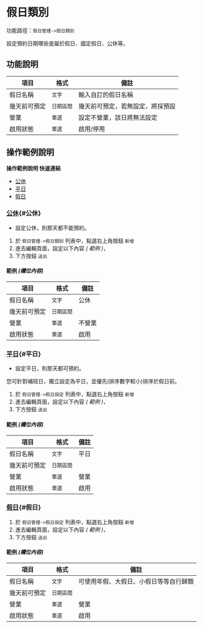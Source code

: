 #  假日類別

功能路徑：`假日管理->假日類別`

設定預約日期哪些是屬於假日、國定假日、公休等。

##  功能說明

| 項目  | 格式 | 備註 |
|---|---|---|
|假日名稱|`文字`|輸入自訂的假日名稱|
|幾天前可預定|`日期區間`|幾天前可預定，若無設定，將採預設|
|營業|`單選`|設定不營業，該日將無法設定|
|啟用狀態|`單選`|啟用/停用|



##  操作範例說明

**操作範例說明 快速連結**

* [公休](/guide/holiday-category#公休)
* [平日](/guide/holiday-category#平日)
* [假日](/guide/holiday-category#假日)

### [公休](/guide/holiday-category#公休){#公休}

* 設定公休，則那天都不能預約。

1. 於 `假日管理->假日類別` 列表中，點選右上角按鈕 `新增` 
2. 進去編輯頁面，設定以下內容 _( 範例 )_，
3. 下方按鈕 `送出`

#### 範例 _(欄位內容)_

| 項目  | 格式 | 備註 |
|---|---|---|
|假日名稱|`文字`|公休|
|幾天前可預定|`日期區間`||
|營業|`單選`|不營業|
|啟用狀態|`單選`|啟用|


### [平日](/guide/holiday-category#平日){#平日}

* 設定平日，則那天都可預約。

您可針對補班日，獨立設定為平日，並優先(排序數字較小)排序於假日前。

1. 於 `假日管理->假日設定` 列表中，點選右上角按鈕 `新增`
2. 進去編輯頁面，設定以下內容 _( 範例 )_，
3. 下方按鈕 `送出`

#### 範例 _(欄位內容)_

| 項目  | 格式 | 備註 |
|---|---|---|
|假日名稱|`文字`|平日|
|幾天前可預定|`日期區間`||
|營業|`單選`|營業|
|啟用狀態|`單選`|啟用|


### [假日](/guide/holiday-category#假日){#假日}


1. 於 `假日管理->假日設定` 列表中，點選右上角按鈕 `新增`
2. 進去編輯頁面，設定以下內容 _( 範例 )_，
3. 下方按鈕 `送出`

#### 範例 _(欄位內容)_

| 項目  | 格式 | 備註 |
|---|---|---|
|假日名稱|`文字`|可使用年假、大假日、小假日等等自行歸類|
|幾天前可預定|`日期區間`||
|營業|`單選`|營業|
|啟用狀態|`單選`|啟用|

